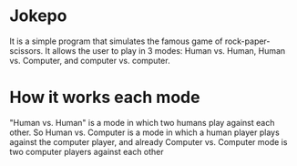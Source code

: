 # Jokepo
It is a simple program that simulates the famous game of rock-paper-scissors. It allows the user to play in 3 modes: Human vs. Human, Human vs. Computer, and computer vs. computer.
<h1>How it works each mode</h1>
<p> "Human vs. Human" is a mode in which two humans play against each other. So Human vs. Computer is a mode in which a human player plays against the computer player, and already Computer vs. Computer mode is  two computer players against each other </p>
